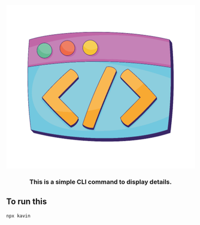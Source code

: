 <p align="center">
  <img src="./image.png" alt="cli" />
  <h3 align="center">This is a simple CLI command to display details.</h3>
</p>




## To run this

```bash
npx kavin
```
